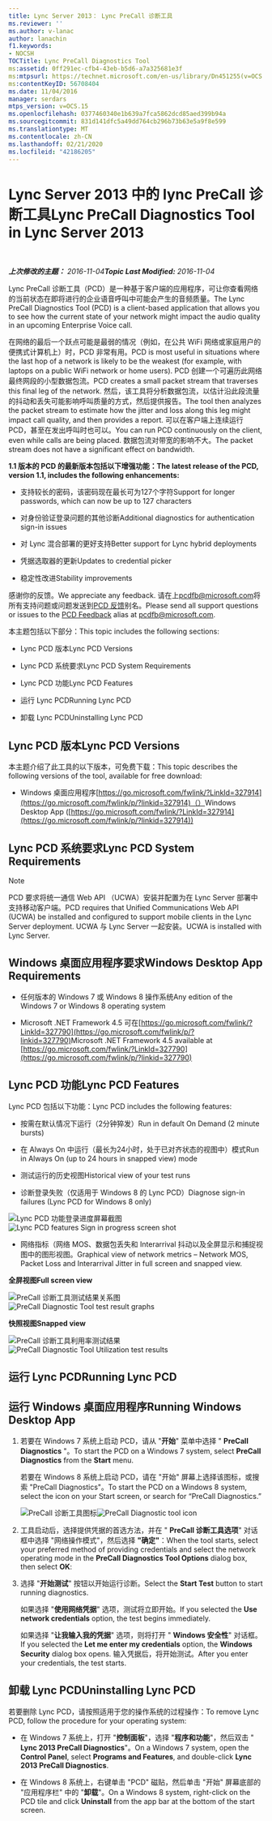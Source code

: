 ```yaml
---
title: Lync Server 2013： Lync PreCall 诊断工具
ms.reviewer: ''
ms.author: v-lanac
author: lanachin
f1.keywords:
- NOCSH
TOCTitle: Lync PreCall Diagnostics Tool
ms:assetid: 0ff291ec-cfb4-43eb-b5d6-a7a325681e3f
ms:mtpsurl: https://technet.microsoft.com/en-us/library/Dn451255(v=OCS.15)
ms:contentKeyID: 56708404
ms.date: 11/04/2016
manager: serdars
mtps_version: v=OCS.15
ms.openlocfilehash: 0377460340e1b639a7fca5862dcd85aed399b94a
ms.sourcegitcommit: 831d141dfc5a49dd764cb296b73b63e5a9f8e599
ms.translationtype: MT
ms.contentlocale: zh-CN
ms.lasthandoff: 02/21/2020
ms.locfileid: "42186205"
---
```

<div data-xmlns="http://www.w3.org/1999/xhtml">

<div class="topic" data-xmlns="http://www.w3.org/1999/xhtml" data-msxsl="urn:schemas-microsoft-com:xslt" data-cs="https://msdn.microsoft.com/">

<div data-asp="https://msdn2.microsoft.com/asp">

# <a name="lync-precall-diagnostics-tool-in-lync-server-2013"></a><span data-ttu-id="e439b-102">Lync Server 2013 中的 lync PreCall 诊断工具</span><span class="sxs-lookup"><span data-stu-id="e439b-102">Lync PreCall Diagnostics Tool in Lync Server 2013</span></span>

</div>

<div id="mainSection">

<div id="mainBody">

<span> </span>

<span data-ttu-id="e439b-103">_**上次修改的主题：** 2016-11-04_</span><span class="sxs-lookup"><span data-stu-id="e439b-103">_**Topic Last Modified:** 2016-11-04_</span></span>

<span data-ttu-id="e439b-104">Lync PreCall 诊断工具（PCD）是一种基于客户端的应用程序，可让你查看网络的当前状态在即将进行的企业语音呼叫中可能会产生的音频质量。</span><span class="sxs-lookup"><span data-stu-id="e439b-104">The Lync PreCall Diagnostics Tool (PCD) is a client-based application that allows you to see how the current state of your network might impact the audio quality in an upcoming Enterprise Voice call.</span></span>

<span data-ttu-id="e439b-105">在网络的最后一个跃点可能是最弱的情况（例如，在公共 WiFi 网络或家庭用户的便携式计算机上）时，PCD 非常有用。</span><span class="sxs-lookup"><span data-stu-id="e439b-105">PCD is most useful in situations where the last hop of a network is likely to be the weakest (for example, with laptops on a public WiFi network or home users).</span></span> <span data-ttu-id="e439b-106">PCD 创建一个可遍历此网络最终网段的小型数据包流。</span><span class="sxs-lookup"><span data-stu-id="e439b-106">PCD creates a small packet stream that traverses this final leg of the network.</span></span> <span data-ttu-id="e439b-107">然后，该工具将分析数据包流，以估计沿此段流量的抖动和丢失可能影响呼叫质量的方式，然后提供报告。</span><span class="sxs-lookup"><span data-stu-id="e439b-107">The tool then analyzes the packet stream to estimate how the jitter and loss along this leg might impact call quality, and then provides a report.</span></span> <span data-ttu-id="e439b-108">可以在客户端上连续运行 PCD，甚至在发出呼叫时也可以。</span><span class="sxs-lookup"><span data-stu-id="e439b-108">You can run PCD continuously on the client, even while calls are being placed.</span></span> <span data-ttu-id="e439b-109">数据包流对带宽的影响不大。</span><span class="sxs-lookup"><span data-stu-id="e439b-109">The packet stream does not have a significant effect on bandwidth.</span></span>

<span data-ttu-id="e439b-110">**1.1 版本的 PCD 的最新版本包括以下增强功能：**</span><span class="sxs-lookup"><span data-stu-id="e439b-110">**The latest release of the PCD, version 1.1, includes the following enhancements:**</span></span>

  - <span data-ttu-id="e439b-111">支持较长的密码，该密码现在最长可为127个字符</span><span class="sxs-lookup"><span data-stu-id="e439b-111">Support for longer passwords, which can now be up to 127 characters</span></span>

  - <span data-ttu-id="e439b-112">对身份验证登录问题的其他诊断</span><span class="sxs-lookup"><span data-stu-id="e439b-112">Additional diagnostics for authentication sign-in issues</span></span>

  - <span data-ttu-id="e439b-113">对 Lync 混合部署的更好支持</span><span class="sxs-lookup"><span data-stu-id="e439b-113">Better support for Lync hybrid deployments</span></span>

  - <span data-ttu-id="e439b-114">凭据选取器的更新</span><span class="sxs-lookup"><span data-stu-id="e439b-114">Updates to credential picker</span></span>

  - <span data-ttu-id="e439b-115">稳定性改进</span><span class="sxs-lookup"><span data-stu-id="e439b-115">Stability improvements</span></span>

<span data-ttu-id="e439b-116">感谢你的反馈。</span><span class="sxs-lookup"><span data-stu-id="e439b-116">We appreciate any feedback.</span></span> <span data-ttu-id="e439b-117">请在上<pcdfb@microsoft.com>将所有支持问题或问题发送到[PCD 反馈](mailto:pcdfb@microsoft.com)别名。</span><span class="sxs-lookup"><span data-stu-id="e439b-117">Please send all support questions or issues to the [PCD Feedback](mailto:pcdfb@microsoft.com) alias at <pcdfb@microsoft.com>.</span></span>

<span data-ttu-id="e439b-118">本主题包括以下部分：</span><span class="sxs-lookup"><span data-stu-id="e439b-118">This topic includes the following sections:</span></span>

  - <span data-ttu-id="e439b-119">Lync PCD 版本</span><span class="sxs-lookup"><span data-stu-id="e439b-119">Lync PCD Versions</span></span>

  - <span data-ttu-id="e439b-120">Lync PCD 系统要求</span><span class="sxs-lookup"><span data-stu-id="e439b-120">Lync PCD System Requirements</span></span>

  - <span data-ttu-id="e439b-121">Lync PCD 功能</span><span class="sxs-lookup"><span data-stu-id="e439b-121">Lync PCD Features</span></span>

  - <span data-ttu-id="e439b-122">运行 Lync PCD</span><span class="sxs-lookup"><span data-stu-id="e439b-122">Running Lync PCD</span></span>

  - <span data-ttu-id="e439b-123">卸载 Lync PCD</span><span class="sxs-lookup"><span data-stu-id="e439b-123">Uninstalling Lync PCD</span></span>

<span id="Version"></span>

<div>

## <a name="lync-pcd-versions"></a><span data-ttu-id="e439b-124">Lync PCD 版本</span><span class="sxs-lookup"><span data-stu-id="e439b-124">Lync PCD Versions</span></span>

<span data-ttu-id="e439b-125">本主题介绍了此工具的以下版本，可免费下载：</span><span class="sxs-lookup"><span data-stu-id="e439b-125">This topic describes the following versions of the tool, available for free download:</span></span>

  - <span data-ttu-id="e439b-126">Windows 桌面应用程序[https://go.microsoft.com/fwlink/?LinkId=327914](https://go.microsoft.com/fwlink/p/?linkid=327914)（）</span><span class="sxs-lookup"><span data-stu-id="e439b-126">Windows Desktop App ([https://go.microsoft.com/fwlink/?LinkId=327914](https://go.microsoft.com/fwlink/p/?linkid=327914))</span></span>

</div>

<span id="Requirements"></span>

<div>

## <a name="lync-pcd-system-requirements"></a><span data-ttu-id="e439b-127">Lync PCD 系统要求</span><span class="sxs-lookup"><span data-stu-id="e439b-127">Lync PCD System Requirements</span></span>

<div>


> [!NOTE]  
> <span data-ttu-id="e439b-128">PCD 要求将统一通信 Web API （UCWA）安装并配置为在 Lync Server 部署中支持移动客户端。</span><span class="sxs-lookup"><span data-stu-id="e439b-128">PCD requires that Unified Communications Web API (UCWA) be installed and configured to support mobile clients in the Lync Server deployment.</span></span> <span data-ttu-id="e439b-129">UCWA 与 Lync Server 一起安装。</span><span class="sxs-lookup"><span data-stu-id="e439b-129">UCWA is installed with Lync Server.</span></span>



</div>

<div>

## <a name="windows-desktop-app-requirements"></a><span data-ttu-id="e439b-130">Windows 桌面应用程序要求</span><span class="sxs-lookup"><span data-stu-id="e439b-130">Windows Desktop App Requirements</span></span>

  - <span data-ttu-id="e439b-131">任何版本的 Windows 7 或 Windows 8 操作系统</span><span class="sxs-lookup"><span data-stu-id="e439b-131">Any edition of the Windows 7 or Windows 8 operating system</span></span>

  - <span data-ttu-id="e439b-132">Microsoft .NET Framework 4.5 可在[https://go.microsoft.com/fwlink/?LinkId=327790](https://go.microsoft.com/fwlink/p/?linkid=327790)</span><span class="sxs-lookup"><span data-stu-id="e439b-132">Microsoft .NET Framework 4.5 available at [https://go.microsoft.com/fwlink/?LinkId=327790](https://go.microsoft.com/fwlink/p/?linkid=327790)</span></span>

</div>

</div>

<span id="features"></span>

<div>

## <a name="lync-pcd-features"></a><span data-ttu-id="e439b-133">Lync PCD 功能</span><span class="sxs-lookup"><span data-stu-id="e439b-133">Lync PCD Features</span></span>

<span data-ttu-id="e439b-134">Lync PCD 包括以下功能：</span><span class="sxs-lookup"><span data-stu-id="e439b-134">Lync PCD includes the following features:</span></span>

  - <span data-ttu-id="e439b-135">按需在默认情况下运行（2分钟猝发）</span><span class="sxs-lookup"><span data-stu-id="e439b-135">Run in default On Demand (2 minute bursts)</span></span>

  - <span data-ttu-id="e439b-136">在 Always On 中运行（最长为24小时，处于已对齐状态的视图中）模式</span><span class="sxs-lookup"><span data-stu-id="e439b-136">Run in Always On (up to 24 hours in snapped view) mode</span></span>

  - <span data-ttu-id="e439b-137">测试运行的历史视图</span><span class="sxs-lookup"><span data-stu-id="e439b-137">Historical view of your test runs</span></span>

  - <span data-ttu-id="e439b-138">诊断登录失败（仅适用于 Windows 8 的 Lync PCD）</span><span class="sxs-lookup"><span data-stu-id="e439b-138">Diagnose sign-in failures (Lync PCD for Windows 8 only)</span></span>

<span data-ttu-id="e439b-139">![Lync PCD 功能登录进度屏幕截图](images/Dn451255.7e0eb891-1481-47ae-8d63-164468f69c96(OCS.15).png "Lync PCD 功能登录进度屏幕截图")</span><span class="sxs-lookup"><span data-stu-id="e439b-139">![Lync PCD features Sign in progress screen shot](images/Dn451255.7e0eb891-1481-47ae-8d63-164468f69c96(OCS.15).png "Lync PCD features Sign in progress screen shot")</span></span>

  - <span data-ttu-id="e439b-140">网络指标（网络 MOS、数据包丢失和 Interarrival 抖动以及全屏显示和捕捉视图中的图形视图。</span><span class="sxs-lookup"><span data-stu-id="e439b-140">Graphical view of network metrics – Network MOS, Packet Loss and Interarrival Jitter in full screen and snapped view.</span></span>

<span data-ttu-id="e439b-141">**全屏视图**</span><span class="sxs-lookup"><span data-stu-id="e439b-141">**Full screen view**</span></span>

<span data-ttu-id="e439b-142">![PreCall 诊断工具测试结果关系图](images/Dn451255.5d01fd94-9e59-4823-96c7-7a1c83dd7d31(OCS.15).png "PreCall 诊断工具测试结果关系图")</span><span class="sxs-lookup"><span data-stu-id="e439b-142">![PreCall Diagnostic Tool test result graphs](images/Dn451255.5d01fd94-9e59-4823-96c7-7a1c83dd7d31(OCS.15).png "PreCall Diagnostic Tool test result graphs")</span></span>

<span data-ttu-id="e439b-143">**快照视图**</span><span class="sxs-lookup"><span data-stu-id="e439b-143">**Snapped view**</span></span>

<span data-ttu-id="e439b-144">![PreCall 诊断工具利用率测试结果](images/Dn451255.30501ba7-22d1-4db1-9297-56cf7dc6721c(OCS.15).png "PreCall 诊断工具利用率测试结果")</span><span class="sxs-lookup"><span data-stu-id="e439b-144">![PreCall Diagnostic Tool Utilization test results](images/Dn451255.30501ba7-22d1-4db1-9297-56cf7dc6721c(OCS.15).png "PreCall Diagnostic Tool Utilization test results")</span></span>

</div>

<span id="running"></span>

<div>

## <a name="running-lync-pcd"></a><span data-ttu-id="e439b-145">运行 Lync PCD</span><span class="sxs-lookup"><span data-stu-id="e439b-145">Running Lync PCD</span></span>

<div>

## <a name="running-windows-desktop-app"></a><span data-ttu-id="e439b-146">运行 Windows 桌面应用程序</span><span class="sxs-lookup"><span data-stu-id="e439b-146">Running Windows Desktop App</span></span>

1.  <span data-ttu-id="e439b-147">若要在 Windows 7 系统上启动 PCD，请从 "**开始**" 菜单中选择 " **PreCall Diagnostics** "。</span><span class="sxs-lookup"><span data-stu-id="e439b-147">To start the PCD on a Windows 7 system, select **PreCall Diagnostics** from the **Start** menu.</span></span>
    
    <span data-ttu-id="e439b-148">若要在 Windows 8 系统上启动 PCD，请在 "开始" 屏幕上选择该图标，或搜索 "PreCall Diagnostics"。</span><span class="sxs-lookup"><span data-stu-id="e439b-148">To start the PCD on a Windows 8 system, select the icon on your Start screen, or search for “PreCall Diagnostics.”</span></span>
    
    <span data-ttu-id="e439b-149">![PreCall 诊断工具图标](images/Dn451255.c9800fde-54f6-4efe-bb35-1a38064ec380(OCS.15).png "PreCall 诊断工具图标")</span><span class="sxs-lookup"><span data-stu-id="e439b-149">![PreCall Diagnostic tool icon](images/Dn451255.c9800fde-54f6-4efe-bb35-1a38064ec380(OCS.15).png "PreCall Diagnostic tool icon")</span></span>

2.  <span data-ttu-id="e439b-150">工具启动后，选择提供凭据的首选方法，并在 " **PreCall 诊断工具选项**" 对话框中选择 "网络操作模式"，然后选择 **"确定"**：</span><span class="sxs-lookup"><span data-stu-id="e439b-150">When the tool starts, select your preferred method of providing credentials and select the network operating mode in the **PreCall Diagnostics Tool Options** dialog box, then select **OK**:</span></span>

3.  <span data-ttu-id="e439b-151">选择 "**开始测试**" 按钮以开始运行诊断。</span><span class="sxs-lookup"><span data-stu-id="e439b-151">Select the **Start Test** button to start running diagnostics.</span></span>
    
    <span data-ttu-id="e439b-152">如果选择 "**使用网络凭据**" 选项，测试将立即开始。</span><span class="sxs-lookup"><span data-stu-id="e439b-152">If you selected the **Use network credentials** option, the test begins immediately.</span></span>
    
    <span data-ttu-id="e439b-153">如果选择 "**让我输入我的凭据**" 选项，则将打开 " **Windows 安全性**" 对话框。</span><span class="sxs-lookup"><span data-stu-id="e439b-153">If you selected the **Let me enter my credentials** option, the **Windows Security** dialog box opens.</span></span> <span data-ttu-id="e439b-154">输入凭据后，将开始测试。</span><span class="sxs-lookup"><span data-stu-id="e439b-154">After you enter your credentials, the test starts.</span></span>

</div>

</div>

<span id="uninstall"></span>

<div>

## <a name="uninstalling-lync-pcd"></a><span data-ttu-id="e439b-155">卸载 Lync PCD</span><span class="sxs-lookup"><span data-stu-id="e439b-155">Uninstalling Lync PCD</span></span>

<span data-ttu-id="e439b-156">若要删除 Lync PCD，请按照适用于您的操作系统的过程操作：</span><span class="sxs-lookup"><span data-stu-id="e439b-156">To remove Lync PCD, follow the procedure for your operating system:</span></span>

  - <span data-ttu-id="e439b-157">在 Windows 7 系统上，打开 "**控制面板**"，选择 "**程序和功能**"，然后双击 " **Lync 2013 PreCall Diagnostics**"。</span><span class="sxs-lookup"><span data-stu-id="e439b-157">On a Windows 7 system, open the **Control Panel**, select **Programs and Features**, and double-click **Lync 2013 PreCall Diagnostics**.</span></span>

  - <span data-ttu-id="e439b-158">在 Windows 8 系统上，右键单击 "PCD" 磁贴，然后单击 "开始" 屏幕底部的 "应用程序栏" 中的 "**卸载**"。</span><span class="sxs-lookup"><span data-stu-id="e439b-158">On a Windows 8 system, right-click on the PCD tile and click **Uninstall** from the app bar at the bottom of the start screen.</span></span>

</div>

</div>

<span> </span>

</div>

</div>

</div>

